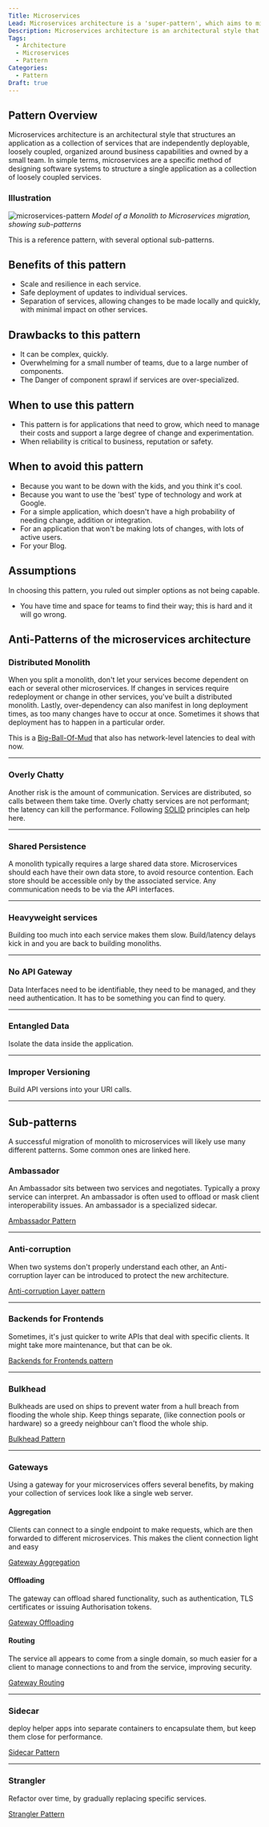 ```yaml
---
Title: Microservices
Lead: Microservices architecture is a 'super-pattern', which aims to minimise dependencies and promote scalability across multiple dimensions.
Description: Microservices architecture is an architectural style that structures an application as a collection of services that are independently deployable, loosely coupled, organized around business capabilities and owned by a small team. In simple terms, microservices are a specific method of designing software systems to structure a single application as a collection of loosely coupled services.
Tags:
  - Architecture
  - Microservices
  - Pattern
Categories:
  - Pattern
Draft: true
---
```


## Pattern Overview

Microservices architecture is an architectural style that structures an application as a collection of services that are independently deployable, loosely coupled, organized around business capabilities and owned by a small team. In simple terms, microservices are a specific method of designing software systems to structure a single application as a collection of loosely coupled services.

### Illustration

![microservices-pattern][def3]
*Model of a Monolith to Microservices migration, showing sub-patterns*

[def3]: ../../media/images/microservices-patterns.png

This is a reference pattern, with several optional sub-patterns.

## Benefits of this pattern

* Scale and resilience in each service.
* Safe deployment of updates to individual services.
* Separation of services, allowing changes to be made locally and quickly, with
minimal impact on other services.

## Drawbacks to this pattern

* It can be complex, quickly.
* Overwhelming for a small number of teams, due to a large number of
components.
* The Danger of component sprawl if services are over-specialized.

## When to use this pattern

* This pattern is for applications that need to grow, which need to manage
their costs and support a large degree of change and experimentation.
* When reliability is critical to business, reputation or safety.

## When to avoid this pattern

* Because you want to be down with the kids, and you think it's cool.
* Because you want to use the 'best' type of technology and work at Google.
* For a simple application, which doesn't have a high probability of needing
change, addition or integration.
* For an application that won't be making lots of changes, with lots of
active users.
* For your Blog.

## Assumptions

In choosing this pattern, you ruled out simpler options as not being capable.

* You have time and space for teams to find their way; this is hard and it
will go wrong.

## Anti-Patterns of the microservices architecture

### Distributed Monolith

When you split a monolith, don't let your services become dependent on each
or several other microservices. If changes in services require redeployment or
change in other services, you've built a distributed monolith.
Lastly, over-dependency can also manifest in long deployment times, as too many
changes have to occur at once. Sometimes it shows that deployment has to
happen in a particular order.

This is a [Big-Ball-Of-Mud][def2] that also has network-level latencies to
deal with now.

[def2]: http://www.laputan.org/mud/mud.html#BigBallOfMud

***

### Overly Chatty

Another risk is the amount of communication. Services are distributed, so calls
between them take time. Overly chatty services are not performant; the latency
can kill the performance. Following [SOLID][def1] principles can help here.

[def1]: https://en.wikipedia.org/wiki/SOLID

***

### Shared Persistence

A monolith typically requires a large shared data store. Microservices should
each have their own data store, to avoid resource contention. Each store should
be accessible only by the associated service. Any communication needs to be via
the API interfaces.

***

### Heavyweight services

Building too much into each service makes them slow. Build/latency delays kick
in and you are back to building monoliths.

***

### No API Gateway

Data Interfaces need to be identifiable, they need to be managed, and they need
authentication. It has to be something you can find to query.

***

### Entangled Data

Isolate the data inside the application.

***

### Improper Versioning

Build API versions into your URI calls.

***

## Sub-patterns

A successful migration of monolith to microservices will likely use many
different patterns. Some common ones are linked here.

### Ambassador

An Ambassador sits between two services and negotiates. Typically a proxy
service can interpret. An ambassador is often used to offload or mask client
interoperability issues. An ambassador is a specialized sidecar.

[Ambassador Pattern](https://learn.microsoft.com/en-us/azure/architecture/patterns/ambassador)

***

### Anti-corruption

When two systems don't properly understand each other, an Anti-corruption
layer can be introduced to protect the new architecture.

[Anti-corruption Layer pattern](https://learn.microsoft.com/en-us/azure/architecture/patterns/anti-corruption-layer)

***

### Backends for Frontends

Sometimes, it's just quicker to write APIs that deal with specific clients. It
might take more maintenance, but that can be ok.

[Backends for Frontends pattern](https://learn.microsoft.com/en-us/azure/architecture/patterns/backends-for-frontends)

***

### Bulkhead

Bulkheads are used on ships to prevent water from a hull breach from flooding
the whole ship. Keep things separate, (like connection pools or hardware)
so a greedy neighbour can't flood the whole ship.

[Bulkhead Pattern](https://learn.microsoft.com/en-us/azure/architecture/patterns/bulkhead)

***

### Gateways

Using a gateway for your microservices offers several benefits, by making your
collection of services look like a single web server.

#### Aggregation

Clients can connect to a single endpoint to make requests, which are then
forwarded to different microservices. This makes the client connection light
and easy

[Gateway Aggregation](https://learn.microsoft.com/en-us/azure/architecture/patterns/gateway-aggregation)

#### Offloading

The gateway can offload shared functionality, such as authentication, TLS
certificates or issuing Authorisation tokens.

[Gateway Offloading](https://learn.microsoft.com/en-us/azure/architecture/patterns/gateway-offloading)

#### Routing

The service all appears to come from a single domain, so much easier for a
client to manage connections to and from the service, improving security.

[Gateway Routing](https://learn.microsoft.com/en-us/azure/architecture/patterns/gateway-routing)

***

### Sidecar

deploy helper apps into separate containers to encapsulate them, but keep
them close for performance.

[Sidecar Pattern](https://learn.microsoft.com/en-us/azure/architecture/patterns/sidecar)

***

### Strangler

Refactor over time, by gradually replacing specific services.

[Strangler Pattern](xref:strangler-pattern)
